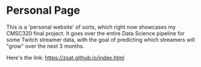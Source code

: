 # Personal Page
  
This is a 'personal website' of sorts, which right now showcases my CMSC320 final project. 
It goes over the entire Data Science pipeline for some Twitch streamer data, with the goal of predicting which streamers will "grow" over the next 3 months.
  
Here's the link: https://zsat.github.io/index.html

